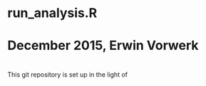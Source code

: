 # 
# run_analysis.R
# 
# December 2015, Erwin Vorwerk
#
This git repository is set up in the light of 

